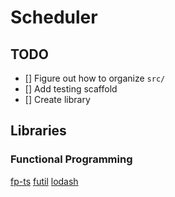 # Scheduler

## TODO

- [] Figure out how to organize `src/`
- [] Add testing scaffold
- [] Create library

## Libraries

### Functional Programming

[fp-ts](https://gcanti.github.io/fp-ts/)
[futil](https://smartprocure.github.io/futil-js/)
[lodash](https://lodash.com/docs/latest)
